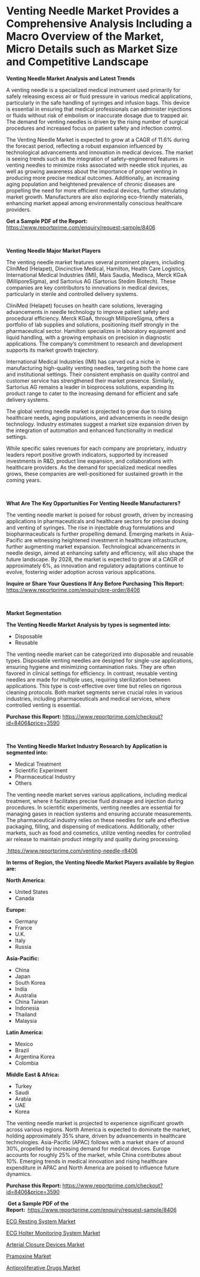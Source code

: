 <p><h1>Venting Needle Market Provides a Comprehensive Analysis Including a Macro Overview of the Market, Micro Details such as Market Size and Competitive Landscape</h1></p><p><strong>Venting Needle Market Analysis and Latest Trends</strong></p>
<p><p>A venting needle is a specialized medical instrument used primarily for safely releasing excess air or fluid pressure in various medical applications, particularly in the safe handling of syringes and infusion bags. This device is essential in ensuring that medical professionals can administer injections or fluids without risk of embolism or inaccurate dosage due to trapped air. The demand for venting needles is driven by the rising number of surgical procedures and increased focus on patient safety and infection control.</p><p>The Venting Needle Market is expected to grow at a CAGR of 11.6% during the forecast period, reflecting a robust expansion influenced by technological advancements and innovation in medical devices. The market is seeing trends such as the integration of safety-engineered features in venting needles to minimize risks associated with needle stick injuries, as well as growing awareness about the importance of proper venting in producing more precise medical outcomes. Additionally, an increasing aging population and heightened prevalence of chronic diseases are propelling the need for more efficient medical devices, further stimulating market growth. Manufacturers are also exploring eco-friendly materials, enhancing market appeal among environmentally conscious healthcare providers.</p></p>
<p><strong>Get a Sample PDF of the Report:&nbsp;</strong> <a href="https://www.reportprime.com/enquiry/request-sample/8406?utm_campaign=3&utm_medium=2&utm_source=Github&utm_content=ia&utm_term=26112024&utm_id=venting-needle">https://www.reportprime.com/enquiry/request-sample/8406</a></p>
<p>&nbsp;</p>
<p><strong>Venting Needle Major Market Players</strong></p>
<p><p>The venting needle market features several prominent players, including CliniMed (Helapet), Dincinctive Medical, Hamilton, Health Care Logistics, International Medical Industries (IMI), Mais Saudia, Medisca, Merck KGaA (MilliporeSigma), and Sartorius AG (Sartorius Stedim Biotech). These companies are key contributors to innovations in medical devices, particularly in sterile and controlled delivery systems.</p><p>CliniMed (Helapet) focuses on health care solutions, leveraging advancements in needle technology to improve patient safety and procedural efficiency. Merck KGaA, through MilliporeSigma, offers a portfolio of lab supplies and solutions, positioning itself strongly in the pharmaceutical sector. Hamilton specializes in laboratory equipment and liquid handling, with a growing emphasis on precision in diagnostic applications. The company’s commitment to research and development supports its market growth trajectory.</p><p>International Medical Industries (IMI) has carved out a niche in manufacturing high-quality venting needles, targeting both the home care and institutional settings. Their consistent emphasis on quality control and customer service has strengthened their market presence. Similarly, Sartorius AG remains a leader in bioprocess solutions, expanding its product range to cater to the increasing demand for efficient and safe delivery systems.</p><p>The global venting needle market is projected to grow due to rising healthcare needs, aging populations, and advancements in needle design technology. Industry estimates suggest a market size expansion driven by the integration of automation and enhanced functionality in medical settings.</p><p>While specific sales revenues for each company are proprietary, industry leaders report positive growth indicators, supported by increased investments in R&D, product line expansion, and collaborations with healthcare providers. As the demand for specialized medical needles grows, these companies are well-positioned for sustained growth in the coming years.</p></p>
<p>&nbsp;</p>
<p><strong>What Are The Key Opportunities For Venting Needle Manufacturers?</strong></p>
<p><p>The venting needle market is poised for robust growth, driven by increasing applications in pharmaceuticals and healthcare sectors for precise dosing and venting of syringes. The rise in injectable drug formulations and biopharmaceuticals is further propelling demand. Emerging markets in Asia-Pacific are witnessing heightened investment in healthcare infrastructure, further augmenting market expansion. Technological advancements in needle design, aimed at enhancing safety and efficiency, will also shape the future landscape. By 2028, the market is expected to grow at a CAGR of approximately 6%, as innovation and regulatory adaptations continue to evolve, fostering wider adoption across various applications.</p></p>
<p><strong>Inquire or Share Your Questions If Any Before Purchasing This Report:</strong> <a href="https://www.reportprime.com/enquiry/pre-order/8406?utm_campaign=3&utm_medium=2&utm_source=Github&utm_content=ia&utm_term=26112024&utm_id=venting-needle">https://www.reportprime.com/enquiry/pre-order/8406</a></p>
<p>&nbsp;</p>
<p><strong>Market Segmentation</strong></p>
<p><strong>The Venting Needle Market Analysis by types is segmented into:</strong></p>
<p><ul><li>Disposable</li><li>Reusable</li></ul></p>
<p><p>The venting needle market can be categorized into disposable and reusable types. Disposable venting needles are designed for single-use applications, ensuring hygiene and minimizing contamination risks. They are often favored in clinical settings for efficiency. In contrast, reusable venting needles are made for multiple uses, requiring sterilization between applications. This type is cost-effective over time but relies on rigorous cleaning protocols. Both market segments serve crucial roles in various industries, including pharmaceuticals and medical services, where controlled venting is essential.</p></p>
<p><strong>Purchase this Report:&nbsp;</strong><a href="https://www.reportprime.com/checkout?id=8406&price=3590&utm_campaign=3&utm_medium=2&utm_source=Github&utm_content=ia&utm_term=26112024&utm_id=venting-needle">https://www.reportprime.com/checkout?id=8406&price=3590</a></p>
<p>&nbsp;</p>
<p><strong>The Venting Needle Market Industry Research by Application is segmented into:</strong></p>
<p><ul><li>Medical Treatment</li><li>Scientific Experiment</li><li>Pharmaceutical Industry</li><li>Others</li></ul></p>
<p><p>The venting needle market serves various applications, including medical treatment, where it facilitates precise fluid drainage and injection during procedures. In scientific experiments, venting needles are essential for managing gases in reaction systems and ensuring accurate measurements. The pharmaceutical industry relies on these needles for safe and effective packaging, filling, and dispensing of medications. Additionally, other markets, such as food and cosmetics, utilize venting needles for controlled air release to maintain product integrity and quality during processing.</p></p>
<p><a href="https://www.reportprime.com/venting-needle-r8406?utm_campaign=3&utm_medium=2&utm_source=Github&utm_content=ia&utm_term=26112024&utm_id=venting-needle">&nbsp;https://www.reportprime.com/venting-needle-r8406</a></p>
<p><strong>In terms of Region, the Venting Needle Market Players available by Region are:</strong></p>
<p>
    <p> <strong> North America: </strong>
        <ul>
            <li>United States</li>
            <li>Canada</li>
        </ul>
        </p> 
    <p> <strong> Europe: </strong>
        <ul>
            <li>Germany</li>
            <li>France</li>
            <li>U.K.</li>
            <li>Italy</li>
            <li>Russia</li>
        </ul>
        </p> 
    <p> <strong> Asia-Pacific: </strong>
        <ul>
            <li>China</li>
            <li>Japan</li>
            <li>South Korea</li>
            <li>India</li>
            <li>Australia</li>
            <li>China Taiwan</li>
            <li>Indonesia</li>
            <li>Thailand</li>
            <li>Malaysia</li>
        </ul>
        </p> 
    <p> <strong> Latin America: </strong>
        <ul>
            <li>Mexico</li>
            <li>Brazil</li>
            <li>Argentina Korea</li>
            <li>Colombia</li>
        </ul>
        </p> 
    <p> <strong> Middle East & Africa: </strong>
        <ul>
            <li>Turkey</li>
            <li>Saudi</li>
            <li>Arabia</li>
            <li>UAE</li>
            <li>Korea</li>
        </ul>
    </p>
    </p>
<p><p>The venting needle market is projected to experience significant growth across various regions. North America is expected to dominate the market, holding approximately 35% share, driven by advancements in healthcare technologies. Asia-Pacific (APAC) follows with a market share of around 30%, propelled by increasing demand for medical devices. Europe accounts for roughly 25% of the market, while China contributes about 10%. Emerging trends in medical innovation and rising healthcare expenditure in APAC and North America are poised to influence future dynamics.</p></p>
<p><strong>Purchase this Report: </strong><a href="https://www.reportprime.com/checkout?id=8406&price=3590&utm_campaign=3&utm_medium=2&utm_source=Github&utm_content=ia&utm_term=26112024&utm_id=venting-needle">https://www.reportprime.com/checkout?id=8406&price=3590</a></p>
<p>&nbsp;<strong>Get a Sample PDF of the Report:&nbsp;&nbsp;</strong><a href="https://www.reportprime.com/enquiry/request-sample/8406?utm_campaign=3&utm_medium=2&utm_source=Github&utm_content=ia&utm_term=26112024&utm_id=venting-needle">https://www.reportprime.com/enquiry/request-sample/8406</a></p>
<p><strong></strong></p>
<p><p><a href="https://issuu.com/reportprime-2/docs/ecg-resting-system-market-size-2030_13a04db548e42b?utm_campaign=3&utm_medium=2&utm_source=Github&utm_content=ia&utm_term=26112024&utm_id=venting-needle">ECG Resting System Market</a></p><p><a href="https://issuu.com/reportprime-2/docs/ecg-holter-monitoring-system-market_cd9379549146e6?utm_campaign=3&utm_medium=2&utm_source=Github&utm_content=ia&utm_term=26112024&utm_id=venting-needle">ECG Holter Monitoring System Market</a></p><p><a href="https://github.com/gulaimolin/Market-Research-Report-List-6/blob/main/arterial-closure-devices-market.md?utm_campaign=3&utm_medium=2&utm_source=Github&utm_content=ia&utm_term=26112024&utm_id=venting-needle">Arterial Closure Devices Market</a></p><p><a href="https://www.linkedin.com/pulse/pramoxine-market-size-expansion-analysis-challenges-8bfjc?utm_campaign=3&utm_medium=2&utm_source=Github&utm_content=ia&utm_term=26112024&utm_id=venting-needle">Pramoxine Market</a></p><p><a href="https://www.linkedin.com/pulse/antiproliferative-drugs-market-size-current-development-ficrc?utm_campaign=3&utm_medium=2&utm_source=Github&utm_content=ia&utm_term=26112024&utm_id=venting-needle">Antiproliferative Drugs Market</a></p></p>